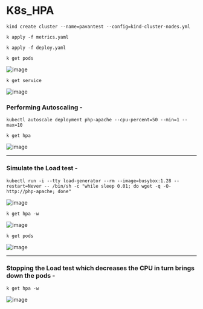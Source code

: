 # K8s_HPA


`kind create cluster --name=pavantest --config=kind-cluster-nodes.yml` 

`k apply -f metrics.yaml`

`k apply -f deploy.yaml`

`k get pods`

![image](https://github.com/user-attachments/assets/843a5833-4029-4dcc-b6fb-486768c81921)

`k get service`

![image](https://github.com/user-attachments/assets/ad52887a-5f60-4aa7-804e-e45e077d6779)

### Performing Autoscaling - 

`kubectl autoscale deployment php-apache --cpu-percent=50 --min=1 --max=10`

`k get hpa`

![image](https://github.com/user-attachments/assets/7d9f3ff9-31d7-40da-aeb4-766666c6c69f)

---

### Simulate the Load test - 

`kubectl run -i --tty load-generator --rm --image=busybox:1.28 --restart=Never -- /bin/sh -c "while sleep 0.01; do wget -q -O- http://php-apache; done"`

![image](https://github.com/user-attachments/assets/c3999db7-f5e4-4b3c-b6e9-1f19fd61a2b2)

`k get hpa -w`

![image](https://github.com/user-attachments/assets/6292ffd9-a7bc-49a8-a640-377213e799f1)

`k get pods`

![image](https://github.com/user-attachments/assets/497ebd7e-c0a7-4295-bf1b-d863b6ed1efb)

---

### Stopping the Load test which decreases the CPU in turn brings down the pods - 

`k get hpa -w`

![image](https://github.com/user-attachments/assets/ed9324f0-0316-4756-a23c-4e904bc51ea1)


